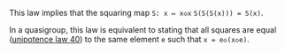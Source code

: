 This law implies that the squaring map `S: x ↦ x◇x`  `S(S(S(x))) = S(x)`.

In a quasigroup, this law is equivalent to stating that all squares are equal ([unipotence law 40](https://teorth.github.io/equational_theories/implications/?40)) to the same element `e` such that `x = e◇(x◇e)`.
